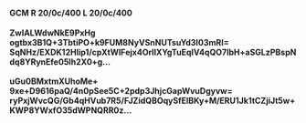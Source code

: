 #### GCM R 20/0c/400 L 20/0c/400
**ZwIALWdwNkE9PxHg**<br/>**ogtbx3B1Q+3TbtiPO+k9FUM8NyVSnNUTsuYd3I03mRI=**<br/>**SqNHz/EXDK12Hlip1/cpXtWIFejx4OrllXYgTuEqIV4qQO7lbH+aSGLzPBspNdq8YRynEfe05Ih2X0+g...**<br/><br/>
**uGu0BMxtmXUhoMe+**<br/>**9xe+D9616paQ/4n0pSee5C+2pdp3JhjcGapWvuDgyvw=**<br/>**ryPxjWvcQG/Gb4qHVub7R5/FJZidQBOqySfElBKy+M/ERU1Jk1tCZjiJt5w+KWP8YWxfO35dWPNQRR0z...**